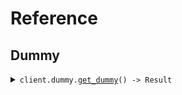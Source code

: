 # Reference
## Dummy
<details><summary><code>client.dummy.<a href="/src/api/resources/dummy/client.rs">get_dummy</a>() -> Result<String, ApiError></code></summary>
<dl>
<dd>

#### 🔌 Usage

<dl>
<dd>

<dl>
<dd>

```rust
use environment_test_sdk::{ClientConfig, SingleUrlEnvironmentDefaultClient};

#[tokio::main]
async fn main() {
    let config = ClientConfig {
        token: Some("<token>".to_string()),
        ..Default::default()
    };
    let client = SingleUrlEnvironmentDefaultClient::new(config).expect("Failed to build client");
    client.dummy.get_dummy(None).await;
}
```
</dd>
</dl>
</dd>
</dl>


</dd>
</dl>
</details>
